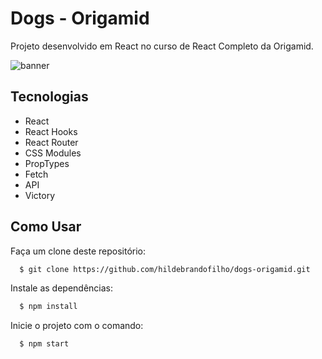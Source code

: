 # Dogs - Origamid
Projeto desenvolvido em React no curso de React Completo da Origamid.

![banner](https://github.com/hildebrandofilho/dogs-origamid/blob/main/readme.gif)

## Tecnologias
- React
- React Hooks
- React Router
- CSS Modules
- PropTypes
- Fetch
- API
- Victory

## Como Usar
Faça um clone deste repositório:

```sh
  $ git clone https://github.com/hildebrandofilho/dogs-origamid.git
```

Instale as dependências:

```sh
  $ npm install
```

Inicie o projeto com o comando:

```sh
  $ npm start
```

